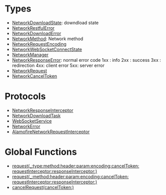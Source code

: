 # Types

  - [NetworkDownloadState](/Documentation/NetworkManager/NetworkDownloadState):
    downdload state
  - [NetworkRestfulError](/Documentation/NetworkManager/NetworkRestfulError)
  - [NetworkDownloadError](/Documentation/NetworkManager/NetworkDownloadError)
  - [NetworkMethod](/Documentation/NetworkManager/NetworkMethod):
    Network method
  - [NetworkRequestEncoding](/Documentation/NetworkManager/NetworkRequestEncoding)
  - [NetworkWebSocketConnectState](/Documentation/NetworkManager/NetworkWebSocketConnectState)
  - [NetworkManager](/Documentation/NetworkManager/NetworkManager)
  - [NetworkResponseError](/Documentation/NetworkManager/NetworkResponseError):
    normal error code
    1xx : info
    2xx : success
    3xx : redirection
    4xx: client error
    5xx: server error
  - [NetworkRequest](/Documentation/NetworkManager/NetworkRequest)
  - [NetworkCancelToken](/Documentation/NetworkManager/NetworkCancelToken)

# Protocols

  - [NetworkResponseInterceptor](/Documentation/NetworkManager/NetworkResponseInterceptor)
  - [NetworkDownloadTask](/Documentation/NetworkManager/NetworkDownloadTask)
  - [WebSocketService](/Documentation/NetworkManager/WebSocketService)
  - [NetworkError](/Documentation/NetworkManager/NetworkError)
  - [AlamofireNetworkRequestInterceptor](/Documentation/NetworkManager/AlamofireNetworkRequestInterceptor)

# Global Functions

  - [request(\_:​type:​method:​header:​param:​encoding:​cancelToken:​requestInterceptor:​responseInterceptor:​)](/Documentation/NetworkManager/request\(__type_method_header_param_encoding_cancelToken_requestInterceptor_responseInterceptor_\))
  - [request(\_:​method:​header:​param:​encoding:​cancelToken:​requestInterceptor:​responseInterceptor:​)](/Documentation/NetworkManager/request\(__method_header_param_encoding_cancelToken_requestInterceptor_responseInterceptor_\))
  - [cancelRequest(cancelToken:​)](/Documentation/NetworkManager/cancelRequest\(cancelToken_\))
